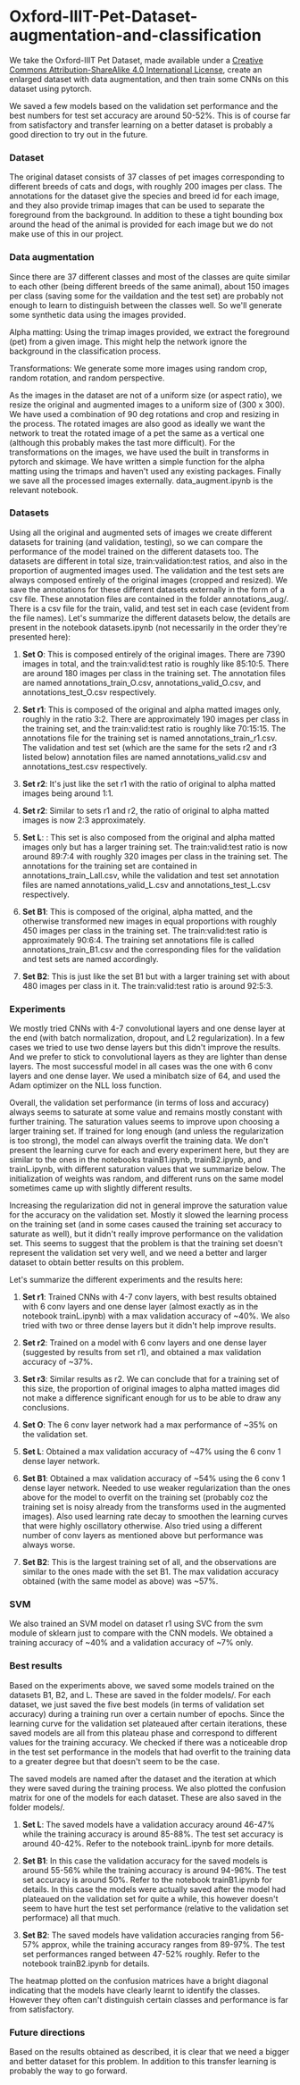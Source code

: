 # Oxford-IIIT-Pet-Dataset-augmentation-and-classification

We take the Oxford-IIIT Pet Dataset, made available under a  [Creative Commons Attribution-ShareAlike 4.0 International License](https://creativecommons.org/licenses/by-sa/4.0/), create an enlarged dataset with data augmentation, and then train some CNNs on this dataset using pytorch. 

We saved a few models based on the validation set performance and the best numbers for test set accuracy are around 50-52%. This is of course far from satisfactory and transfer learning on a better dataset is probably a good direction to try out in the future. 

### Dataset

The original dataset consists of 37 classes of pet images corresponding to different breeds of cats and dogs, with roughly 200 images per class. The annotations for the dataset give the species and breed id for each image, and they also provide trimap images that can be used to separate the foreground from the background. In addition to these a tight bounding box around the head of the animal is provided for each image but we do not make use of this in our project. 

### Data augmentation

Since there are 37 different classes and most of the classes are quite similar to each other (being different breeds of the same animal), about 150 images per class (saving some for the vaildation and the test set) are probably not enough to learn to distinguish between the classes well. So we'll generate some synthetic data using the images provided.

Alpha matting: Using the trimap images provided, we extract the foreground (pet) from a given image. This might help the network ignore the background in the classification process. 

Transformations: We generate some more images using random crop, random rotation, and random perspective.

As the images in the dataset are not of a uniform size (or aspect ratio), we resize the original and augmented images to a uniform size of (300 x 300). We have used a combination of 90 deg rotations and crop and resizing in the process. The rotated images are also good as ideally we want the network to treat the rotated image of a pet the same as a vertical one (although this probably makes the tast more difficult). For the transformations on the images, we have used the built in transforms in pytorch and skimage. We have written a simple function for the alpha matting using the trimaps and haven't used any existing packages. Finally we save all the processed images externally. data_augment.ipynb is the relevant notebook.

### Datasets

Using all the original and augmented sets of images we create different datasets for training (and validation, testing), so we can compare the performance of the model trained on the different datasets too. The datasets are different in total size, train:validation:test ratios, and also in the proportion of augmented images used. The validation and the test sets are always composed entirely of the original images (cropped and resized). We save the annotations for these different datasets externally in the form of a csv file. These annotation files are contained in the folder annotations_aug/. There is a csv file for the train, valid, and test set in each case (evident from the file names). Let's summarize the different datasets below, the details are present in the notebook datasets.ipynb (not necessarily in the order they're presented here):

1. **Set O**: This is composed entirely of the original images. There are 7390 images in total, and the train:valid:test ratio is roughly like 85:10:5. There are around 180 images per class in the training set. The annotation files are named annotations_train_O.csv, annotations_valid_O.csv, and annotations_test_O.csv respectively.

2. **Set r1**: This is composed of the original and alpha matted images only, roughly in the ratio 3:2. There are approximately 190 images per class in the training set, and the train:valid:test ratio is roughly like 70:15:15. The annotations file for the training set is named annotations_train_r1.csv. The validation and test set (which are the same for the sets r2 and r3 listed below) annotation files are named annotations_valid.csv and annotations_test.csv respectively.

3. **Set r2**: It's just like the set r1 with the ratio of original to alpha matted images being around 1:1.

4. **Set r2**: Similar to sets r1 and r2, the ratio of original to alpha matted images is now 2:3 approximately.

5. **Set L**:  : This set is also composed from the original and alpha matted images only but has a larger training set. The train:valid:test ratio is now around 89:7:4 with roughly 320 images per class in the training set. The annotations for the training set are contained in annotations_train_Lall.csv, while the validation and test set annotation files are named annotations_valid_L.csv and annotations_test_L.csv respectively.

6. **Set B1**: This is composed of the original, alpha matted, and the otherwise transformed new images in equal proportions with roughly 450 images per class in the training set. The train:valid:test ratio is approximately 90:6:4. The training set annotations file is called annotations_train_B1.csv and the corresponding files for the validation and test sets are named accordingly.

7. **Set B2**: This is just like the set B1 but with a larger training set with about 480 images per class in it. The train:valid:test ratio is around 92:5:3.

### Experiments

We mostly tried CNNs with 4-7 convolutional layers and one dense layer at the end (with batch normalization, dropout, and L2 regularization). In a few cases we tried to use two dense layers but this didn't improve the results. And we prefer to stick to convolutional layers as they are lighter than dense layers. The most successful model in all cases was the one with 6 conv layers and one dense layer. We used a minibatch size of 64, and used the Adam optimizer on the NLL loss function.

Overall, the validation set performance (in terms of loss and accuracy) always seems to saturate at some value and remains mostly constant with further training. The saturation values seems to improve upon choosing a larger training set. If trained for long enough (and unless the regularization is too strong), the model can always overfit the training data. We don't present the learning curve for each and every experiment here, but they are similar to the ones in the notebooks trainB1.ipynb, trainB2.ipynb, and trainL.ipynb, with different saturation values that we summarize below. The initialization of weights was random, and different runs on the same model sometimes came up with slightly different results.

Increasing the regularization did not in general improve the saturation value for the accuracy on the validation set. Mostly it slowed the learning process on the training set (and in some cases caused the training set accuracy to saturate as well), but it didn't really improve performance on the validation set. This seems to suggest that the problem is that the training set doesn't represent the validation set very well, and we need a better and larger dataset to obtain better results on this problem.

Let's summarize the different experiments and the results here:

1. **Set r1**: Trained CNNs with 4-7 conv layers, with best results obtained with 6 conv layers and one dense layer (almost exactly as in the notebook trainL.ipynb) with a max validation accuracy of ~40%. We also tried with two or three dense layers but it didn't help improve results.

2. **Set r2**: Trained on a model with 6 conv layers and one dense layer (suggested by results from set r1), and obtained a max validation accuracy of ~37%.

3. **Set r3**: Similar results as r2. We can conclude that for a training set of this size, the proportion of original images to alpha matted images did not make a difference significant enough for us to be able to draw any conclusions.

4. **Set O**: The 6 conv layer network had a max performance of ~35% on the validation set.

5. **Set L**: Obtained a max validation accuracy of ~47% using the 6 conv 1 dense layer network.

6. **Set B1**: Obtained a max validation accuracy of ~54% using the 6 conv 1 dense layer network. Needed to use weaker regularization than the ones above for the model to overfit on the training set (probably coz the training set is noisy already from the transforms used in the augmented images). Also used learning rate decay to smoothen the learning curves that were highly oscillatory otherwise. Also tried using a different number of conv layers as mentioned above but performance was always worse. 

7. **Set B2**: This is the largest training set of all, and the observations are similar to the ones made with the set B1. The max validation accuracy obtained (with the same model as above) was ~57%.

### SVM

We also trained an SVM model on dataset r1 using SVC from the svm module of sklearn just to compare with the CNN models. We obtained a training accuracy of ~40% and a validation accuracy of ~7% only.

### Best results

Based on the experiments above, we saved some models trained on the datasets B1, B2, and L. These are saved in the folder models/. For each dataset, we just saved the five best models (in terms of validation set accuracy) during a training run over a certain number of epochs. Since the learning curve for the validation set plateaued after certain iterations, these saved models are all from this plateau phase and correspond to different values for the training accuracy. We checked if there was a noticeable drop in the test set performance in the models that had overfit to the training data to a greater degree but that doesn't seem to be the case.

The saved models are named after the dataset and the iteration at which they were saved during the training process. We also plotted the confusion matrix for one of the models for each dataset. These are also saved in the folder models/.

1. **Set L**: The saved models have a validation accuracy around 46-47% while the training accuracy is around 85-88%. The test set accuracy is around 40-42%. Refer to the notebook trainL.ipynb for more details.

2. **Set B1**: In this case the validation accuracy for the saved models is around 55-56% while the training accuracy is around 94-96%. The test set accuracy is around 50%. Refer to the notebook trainB1.ipynb for details. In this case the models were actually saved after the model had plateaued on the validation set for quite a while, this however doesn't seem to have hurt the test set performance (relative to the validation set performace) all that much.

3. **Set B2**: The saved models have validation accuracies ranging from 56-57% approx, while the training accuracy ranges from 89-97%. The test set performances ranged between 47-52% roughly. Refer to the notebook trainB2.ipynb for details.

The heatmap plotted on the confusion matrices have a bright diagonal indicating that the models have clearly learnt to identify the classes. However they often can't distinguish certain classes and performance is far from satisfactory.

### Future directions

Based on the results obtained as described, it is clear that we need a bigger and better dataset for this problem. In addition to this transfer learning is probably the way to go forward. 
